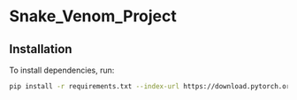 # Snake_Venom_Project

## Installation

To install dependencies, run:

```bash
pip install -r requirements.txt --index-url https://download.pytorch.org/whl/cu118
